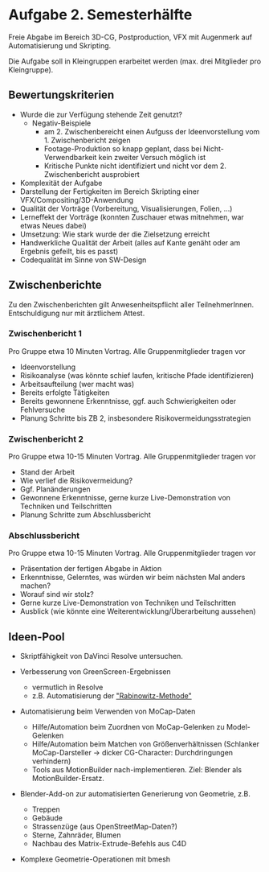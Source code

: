 # Aufgabe 2. Semesterhälfte

Freie Abgabe im Bereich 3D-CG, Postproduction, VFX mit Augenmerk auf Automatisierung und Skripting.

Die Aufgabe soll in Kleingruppen erarbeitet werden (max. drei Mitglieder pro Kleingruppe).

## Bewertungskriterien
- Wurde die zur Verfügung stehende Zeit genutzt? 
    - Negativ-Beispiele
        - am 2. Zwischenbereicht einen Aufguss der Ideenvorstellung vom 1. Zwischenbericht zeigen
        - Footage-Produktion so knapp geplant, dass bei Nicht-Verwendbarkeit kein zweiter Versuch möglich ist
        -   Kritische Punkte nicht identifiziert und nicht vor dem 2. Zwischenbericht ausprobiert
- Komplexität der Aufgabe
- Darstellung der Fertigkeiten im Bereich Skripting einer VFX/Compositing/3D-Anwendung
- Qualität der Vorträge (Vorbereitung, Visualisierungen, Folien, …)
- Lerneffekt der Vorträge (konnten Zuschauer etwas mitnehmen, war etwas Neues dabei)
- Umsetzung: Wie stark wurde der die Zielsetzung erreicht
- Handwerkliche Qualität der Arbeit (alles auf Kante genäht oder am Ergebnis gefeilt, bis es passt)
- Codequalität im Sinne von SW-Design


## Zwischenberichte

Zu den Zwischenberichten gilt Anwesenheitspflicht aller TeilnehmerInnen. Entschuldigung nur mit ärztlichem Attest.

### Zwischenbericht 1

Pro Gruppe etwa 10 Minuten Vortrag. Alle Gruppenmitglieder tragen vor

- Ideenvorstellung
- Risikoanalyse (was könnte schief laufen, kritische Pfade identifizieren)
- Arbeitsaufteilung (wer macht was)
- Bereits erfolgte Tätigkeiten
- Bereits gewonnene Erkenntnisse, ggf. auch Schwierigkeiten oder Fehlversuche
- Planung Schritte bis ZB 2, insbesondere Risikovermeidungsstrategien


### Zwischenbericht 2

Pro Gruppe etwa 10-15 Minuten Vortrag. Alle Gruppenmitglieder tragen vor

- Stand der Arbeit 
- Wie verlief die Risikovermeidung? 
- Ggf. Planänderungen
- Gewonnene Erkenntnisse, gerne kurze Live-Demonstration von Techniken und Teilschritten
- Planung Schritte zum Abschlussbericht


### Abschlussbericht

Pro Gruppe etwa 10-15 Minuten Vortrag. Alle Gruppenmitglieder tragen vor

- Präsentation der fertigen Abgabe in Aktion
- Erkenntnisse, Gelerntes, was würden wir beim nächsten Mal anders machen?
- Worauf sind wir stolz?
- Gerne kurze Live-Demonstration von Techniken und Teilschritten
- Ausblick (wie könnte eine Weiterentwicklung/Überarbeitung aussehen)



## Ideen-Pool

- Skriptfähigkeit von DaVinci Resolve untersuchen. 
- Verbesserung von GreenScreen-Ergebnissen
    - vermutlich in Resolve
    - z.B. Automatisierung der ["Rabinowitz-Methode"](https://www.youtube.com/watch?v=-UdeEEppEIA)

- Automatisierung beim Verwenden von MoCap-Daten
    - Hilfe/Automation beim Zuordnen von MoCap-Gelenken zu Model-Gelenken
    - Hilfe/Automation beim Matchen von Größenverhältnissen (Schlanker MoCap-Darsteller -> dicker CG-Character: Durchdringungen verhindern)
    - Tools aus MotionBuilder nach-implementieren. Ziel: Blender als MotionBuilder-Ersatz.

- Blender-Add-on zur automatisierten Generierung von Geometrie, z.B.
    - Treppen
    - Gebäude
    - Strassenzüge (aus OpenStreetMap-Daten?)
    - Sterne, Zahnräder, Blumen
    - Nachbau des Matrix-Extrude-Befehls aus C4D

- Komplexe Geometrie-Operationen mit bmesh
    
